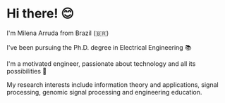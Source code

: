 # Hi there! :blush:

I'm Milena Arruda from Brazil (:brazil:)

I've been pursuing the Ph.D. degree in Electrical Engineering :books: 

I'm a motivated engineer, passionate about technology and all its possibilities :robot:


My research interests include information theory and applications, signal processing, 
genomic signal processing and engineering education.
